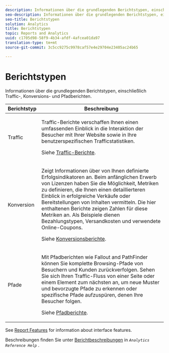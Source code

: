 ```yaml
---
description: Informationen über die grundlegenden Berichtstypen, einschließlich Traffic-, Konversions- und Pfadberichten.
seo-description: Informationen über die grundlegenden Berichtstypen, einschließlich Traffic-, Konversions- und Pfadberichten.
seo-title: Berichtstypen
solution: Analytics
title: Berichtstypen
topic: Reports and Analytics
uuid: c1705d98-58f9-4b34-afdf-4afcea01da97
translation-type: tm+mt
source-git-commit: 3c5cc9275c9978caf57e4e29704e23405ac24b65

---
```



# Berichtstypen

Informationen über die grundlegenden Berichtstypen, einschließlich Traffic-, Konversions- und Pfadberichten.

<table id="table_C167C2A2EA4742E9B14DA4F90C6FCEE2"> 
 <thead> 
  <tr> 
   <th colname="col1" class="entry"> Berichtstyp </th> 
   <th colname="col2" class="entry"> Beschreibung </th> 
  </tr> 
 </thead>
 <tbody> 
  <tr> 
   <td colname="col1"> Traffic </td> 
   <td colname="col2"> <p>Traffic-Berichte verschaffen Ihnen einen umfassenden Einblick in die Interaktion der Besucher mit Ihrer Website sowie in Ihre benutzerspezifischen Trafficstatistiken. </p> <p>Siehe <a href="https://marketing.adobe.com/resources/help/en_US/reference/reports_traffic.html" format="https" scope="external">Traffic-Berichte</a>. </p> </td> 
  </tr> 
  <tr> 
   <td colname="col1"> Konversion </td> 
   <td colname="col2"> <p>Zeigt Informationen über von Ihnen definierte Erfolgsindikatoren an. Beim anfänglichen Erwerb von Lizenzen haben Sie die Möglichkeit, Metriken zu definieren, die Ihnen einen detaillierteren Einblick in erfolgreiche Verkäufe oder Bereitstellungen von Inhalten vermitteln. Die hier enthaltenen Berichte zeigen Zahlen für diese Metriken an. Als Beispiele dienen Bezahlungstypen, Versandkosten und verwendete Online-Coupons. </p> <p>Siehe <a href="https://marketing.adobe.com/resources/help/en_US/reference/reports_conversion.html" format="https" scope="external">Konversionsberichte</a>. </p> </td> 
  </tr> 
  <tr> 
   <td colname="col1"> Pfade </td> 
   <td colname="col2"> <p>Mit Pfadberichten wie Fallout and PathFinder können Sie komplette Browsing-Pfade von Besuchern und Kunden zurückverfolgen. Sehen Sie sich Ihren Traffic-Fluss von einer Seite oder einem Element zum nächsten an, um neue Muster und bevorzugte Pfade zu erkennen oder spezifische Pfade aufzuspüren, denen Ihre Besucher folgen. </p> <p>Siehe <a href="https://marketing.adobe.com/resources/help/en_US/reference/reports_paths.html" format="https" scope="external">Pfadberichte</a>. </p> </td> 
  </tr> 
 </tbody> 
</table>

See [Report Features](../../analyze/reports-analytics/overview/report-overview.md#concept_AEA3BBC8167040198E0FECEAB2E0A677) for information about interface features.

Beschreibungen finden Sie unter [Berichtbeschreibungen](https://marketing.adobe.com/resources/help/en_US/reference/reports_descriptions.html) in *`Analytics Reference Help`* .
